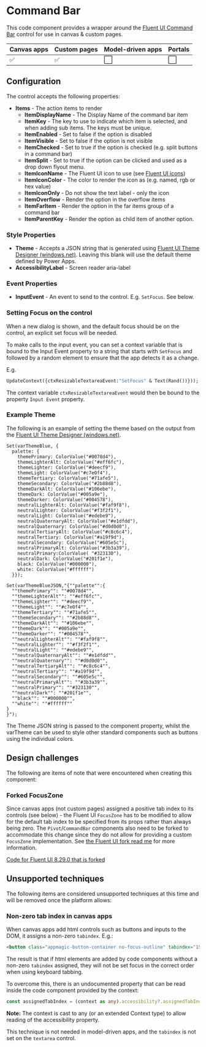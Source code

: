 # Command Bar

This code component provides a wrapper around the [Fluent UI Command Bar](https://developer.microsoft.com/en-us/fluentui#/controls/web/commandbar) control for use in canvas & custom pages.

| Canvas apps | Custom pages | Model-driven apps | Portals |
| ----------- | ------------ | ----------------- | ------- |
| ✅           | ✅            | ⬜                 | ⬜       |

## Configuration

The control accepts the following properties:

- **Items** - The action items to render
  - **ItemDisplayName** - The Display Name of the command bar item
  - **ItemKey** - The key to use to indicate which item is selected, and when adding sub items. The keys must be unique.
  - **ItemEnabled** - Set to false if the option is disabled
  - **ItemVisible** - Set to false if the option is not visible
  - **ItemChecked** - Set to true if the option is checked (e.g. split buttons in a command bar)
  - **ItemSplit** - Set to true if the option can be clicked and used as a drop down flyout menu.
  - **ItemIconName** - The Fluent UI icon to use (see [Fluent UI icons](https://developer.microsoft.com/en-us/fluentui#/styles/web/icons))
  - **ItemIconColor** - The color to render the icon as (e.g. named, rgb or hex value)
  - **ItemIconOnly** - Do not show the text label - only the icon
  - **ItemOverflow** - Render the option in the overflow items
  - **ItemFarItem** - Render the option in the far items group of a command bar
  - **ItemParentKey** - Render the option as child item of another option.


### Style Properties

- **Theme** - Accepts a JSON string that is generated using [Fluent UI Theme Designer (windows.net)](https://fabricweb.z5.web.core.windows.net/pr-deploy-site/refs/heads/master/theming-designer/). Leaving this blank will use the default theme defined by Power Apps.
- **AccessibilityLabel** - Screen reader aria-label

### Event Properties

- **InputEvent** - An event to send to the control. E.g. `SetFocus`. See below.

### Setting Focus on the control

When a new dialog is shown, and the default focus should be on the control, an explicit set focus will be needed. 

To make calls to the input event, you can set a context variable that is bound to the Input Event property to a string that starts with `SetFocus` and followed by a random element to ensure that the app detects it as a change.

E.g.

```vb
UpdateContext({ctxResizableTextareaEvent:"SetFocus" & Text(Rand())}));
```

The context variable `ctxResizableTextareaEvent` would then be bound to the property `Input Event` property.

### Example Theme

The following is an example of setting the theme based on the output from the [Fluent UI Theme Designer (windows.net)](https://fabricweb.z5.web.core.windows.net/pr-deploy-site/refs/heads/master/theming-designer/). 

```
Set(varThemeBlue, {
  palette: {
    themePrimary: ColorValue("#0078d4"),
    themeLighterAlt: ColorValue("#eff6fc"),
    themeLighter: ColorValue("#deecf9"),
    themeLight: ColorValue("#c7e0f4"),
    themeTertiary: ColorValue("#71afe5"),
    themeSecondary: ColorValue("#2b88d8"),
    themeDarkAlt: ColorValue("#106ebe"),
    themeDark: ColorValue("#005a9e"),
    themeDarker: ColorValue("#004578"),
    neutralLighterAlt: ColorValue("#faf9f8"),
    neutralLighter: ColorValue("#f3f2f1"),
    neutralLight: ColorValue("#edebe9"),
    neutralQuaternaryAlt: ColorValue("#e1dfdd"),
    neutralQuaternary: ColorValue("#d0d0d0"),
    neutralTertiaryAlt: ColorValue("#c8c6c4"),
    neutralTertiary: ColorValue("#a19f9d"),
    neutralSecondary: ColorValue("#605e5c"),
    neutralPrimaryAlt: ColorValue("#3b3a39"),
    neutralPrimary:ColorValue( "#323130"),
    neutralDark: ColorValue("#201f1e"),
    black: ColorValue("#000000"),
    white: ColorValue("#ffffff")
  }});

Set(varThemeBlueJSON,"{""palette"":{
  ""themePrimary"": ""#0078d4"",
  ""themeLighterAlt"": ""#eff6fc"",
  ""themeLighter"": ""#deecf9"",
  ""themeLight"": ""#c7e0f4"",
  ""themeTertiary"": ""#71afe5"",
  ""themeSecondary"": ""#2b88d8"",
  ""themeDarkAlt"": ""#106ebe"",
  ""themeDark"": ""#005a9e"",
  ""themeDarker"": ""#004578"",
  ""neutralLighterAlt"": ""#faf9f8"",
  ""neutralLighter"": ""#f3f2f1"",
  ""neutralLight"": ""#edebe9"",
  ""neutralQuaternaryAlt"": ""#e1dfdd"",
  ""neutralQuaternary"": ""#d0d0d0"",
  ""neutralTertiaryAlt"": ""#c8c6c4"",
  ""neutralTertiary"": ""#a19f9d"",
  ""neutralSecondary"": ""#605e5c"",
  ""neutralPrimaryAlt"": ""#3b3a39"",
  ""neutralPrimary"": ""#323130"",
  ""neutralDark"": ""#201f1e"",
  ""black"": ""#000000"",
  ""white"": ""#ffffff""
}
}");
```

The Theme JSON string is passed to the component property, whilst the varTheme can be used to style other standard components such as buttons using the individual colors.

## Design challenges

The following are items of note that were encountered when creating this component:

### Forked FocusZone

Since canvas apps (not custom pages) assigned a positive tab index to its controls (see below) - the Fluent UI `FocusZone` has to be modified to allow for the default tab index to be specified from its props rather than always being zero. The `Pivot`/`CommandBar` components also need to be forked to accommodate this change since they do not allow for providing a custom `FocusZone` implementation. See [the Fluent UI fork read me](CommandsMenusNavs\fluentui-fork\README.md) for more information.

[Code for Fluent UI 8.29.0 that is forked](https://github.com/microsoft/fluentui/releases/tag/%40fluentui%2Freact_v8.29.0)

## Unsupported techniques

The following items are considered unsupported techniques at this time and will be removed once the platform allows:

### Non-zero tab index in canvas apps 

When canvas apps add html controls such as buttons and inputs to the DOM, it assigns a non-zero `tabindex`. E.g.:

```html
<button class="appmagic-button-container no-focus-outline" tabindex="15"...>
```

The result is that if html elements are added by code components without a non-zero `tabindex` assigned, they will not be set focus in the correct order when using keyboard tabbing.

To overcome this, there is an undocumented property that can be read inside the code component provided by the context:

```typescript
const assignedTabIndex = (context as any).accessibility?.assignedTabIndex ?? 0;
```

**Note:** The context is cast to any (or an extended Context type) to allow reading of the accessibility property.

This technique is not needed in model-driven apps, and the `tabindex` is not set on the `textarea` control.


